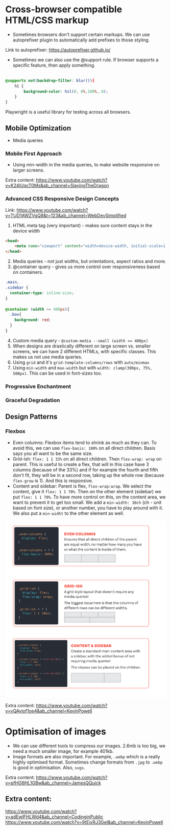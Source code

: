 # Cross-browser compatible HTML/CSS markup

- Sometimes browsers don't support certain markups. We can use autoprefixer plugin to automatically add prefixes to those styling.

Link to autoprefixer: https://autoprefixer.github.io/

- Sometimes we can also use the @support rule. If browser supports a specific feature, then apply something.

```css

@supports not(backdrop-filter: blur()){
    h1 {
        background-color: hsl(0, 0%,100%,.8);
    }
}
```
Playwright is a useful library for testing across all browsers.



## Mobile Optimization

- Media queries

### Mobile First Approach

- Using min-width in the media queries, to make website responsive on larger screens.

Extra content: https://www.youtube.com/watch?v=K24lUqcT0Ms&ab_channel=SlayingTheDragon

### Advanced CSS Responsive Design Concepts

Link: https://www.youtube.com/watch?v=TUD1AWZVgQ8&t=123&ab_channel=WebDevSimplified

1. HTML meta tag (very important) - makes sure content stays in the device width
```html
<head>
    <meta name="viewport" content="width=device-width, initial-scale=1.0"/>
</head>
```
2. Media queries - not just widths, but orientations, aspect ratios and more.
3. @container query - gives us more control over responsiveness based on containers.

```scss
.main,
.sidebar {
  container-type: inline-size;
}

@container (width >= 400px){
  .box{
    background: red;
  }
}
```
4. Custom media query - ```@custom-media --small (width >= 400px)```
5. When designs are drastically different on large screen vs. smaller screens, we can have 2 different HTMLs, with specific classes. This makes us not use media queries.
6. Using `grid` and it's `grid-template-columns/rows` with `auto/minmax`
7. Using `min-width` and `max-width` but with `width: clamp(300px, 75%, 500px)`. This can be used in font-sizes too. 

### Progressive Enchantment

### Graceful Degradation


## Design Patterns

### Flexbox

- Even columns: Flexbox items tend to shrink as much as they can. To avoid this, we can use ```flex-basis: 100%```
on all direct children. Basis says you all want to be the same size.
- Grid-ish: ```flex: 1 1 33%``` on all direct children. Then ```flex-wrap: wrap``` on parent. This is useful to create a flex, that will in this case have 3 columns (because of the 33%) and if for example the fourth and fifth don't fit, they will be in a second row, taking up the whole row (because `flex-grow` is 1). And this is responsive.
- Content and sidebar: Parent is flex, `flex-wrap:wrap`. We select the content, give it `flex: 1 1 70%`. Then on the other element (sidebar) we put `flex: 1 1 70%`. To have more control on this, on the content area, we want to prevent it to get too small. We add a `min-width: 30ch` (ch - unit based on font size), or another number, you have to play around with it. We also put a `min-widht` to the other element as well.

![flex-dp](flex-dp.png)

Extra content: https://www.youtube.com/watch?v=vQAvjof1oe4&ab_channel=KevinPowell

# Optimisation of images

- We can use different tools to compress our images. 2.6mb is too big, we need a much smaller image, for example 401kb.
- Image formats are also important. For example, `.webp` which is a really highly optimised format. Sometimes change formats from `.jpg` to `.webp` is good in optimisation. Also, `svgs`.

Extra content: https://www.youtube.com/watch?v=pfHG6HL1GBw&ab_channel=JamesQQuick


## Extra content:

https://www.youtube.com/watch?v=adEwlFHLWd4&ab_channel=CodinginPublic
https://www.youtube.com/watch?v=9tEixRJ3GeI&ab_channel=KevinPowell